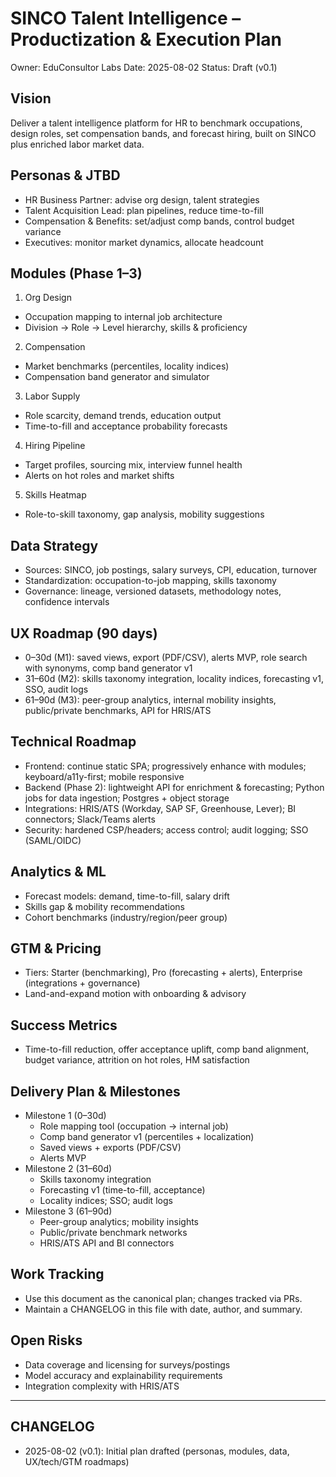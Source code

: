 # SINCO Talent Intelligence – Productization & Execution Plan

Owner: EduConsultor Labs
Date: 2025-08-02
Status: Draft (v0.1)

## Vision
Deliver a talent intelligence platform for HR to benchmark occupations, design roles, set compensation bands, and forecast hiring, built on SINCO plus enriched labor market data.

## Personas & JTBD
- HR Business Partner: advise org design, talent strategies
- Talent Acquisition Lead: plan pipelines, reduce time-to-fill
- Compensation & Benefits: set/adjust comp bands, control budget variance
- Executives: monitor market dynamics, allocate headcount

## Modules (Phase 1–3)
1) Org Design
- Occupation mapping to internal job architecture
- Division -> Role -> Level hierarchy, skills & proficiency

2) Compensation
- Market benchmarks (percentiles, locality indices)
- Compensation band generator and simulator

3) Labor Supply
- Role scarcity, demand trends, education output
- Time-to-fill and acceptance probability forecasts

4) Hiring Pipeline
- Target profiles, sourcing mix, interview funnel health
- Alerts on hot roles and market shifts

5) Skills Heatmap
- Role-to-skill taxonomy, gap analysis, mobility suggestions

## Data Strategy
- Sources: SINCO, job postings, salary surveys, CPI, education, turnover
- Standardization: occupation-to-job mapping, skills taxonomy
- Governance: lineage, versioned datasets, methodology notes, confidence intervals

## UX Roadmap (90 days)
- 0–30d (M1): saved views, export (PDF/CSV), alerts MVP, role search with synonyms, comp band generator v1
- 31–60d (M2): skills taxonomy integration, locality indices, forecasting v1, SSO, audit logs
- 61–90d (M3): peer-group analytics, internal mobility insights, public/private benchmarks, API for HRIS/ATS

## Technical Roadmap
- Frontend: continue static SPA; progressively enhance with modules; keyboard/a11y-first; mobile responsive
- Backend (Phase 2): lightweight API for enrichment & forecasting; Python jobs for data ingestion; Postgres + object storage
- Integrations: HRIS/ATS (Workday, SAP SF, Greenhouse, Lever); BI connectors; Slack/Teams alerts
- Security: hardened CSP/headers; access control; audit logging; SSO (SAML/OIDC)

## Analytics & ML
- Forecast models: demand, time-to-fill, salary drift
- Skills gap & mobility recommendations
- Cohort benchmarks (industry/region/peer group)

## GTM & Pricing
- Tiers: Starter (benchmarking), Pro (forecasting + alerts), Enterprise (integrations + governance)
- Land-and-expand motion with onboarding & advisory

## Success Metrics
- Time-to-fill reduction, offer acceptance uplift, comp band alignment, budget variance, attrition on hot roles, HM satisfaction

## Delivery Plan & Milestones
- Milestone 1 (0–30d)
  - Role mapping tool (occupation -> internal job)
  - Comp band generator v1 (percentiles + localization)
  - Saved views + exports (PDF/CSV)
  - Alerts MVP
- Milestone 2 (31–60d)
  - Skills taxonomy integration
  - Forecasting v1 (time-to-fill, acceptance)
  - Locality indices; SSO; audit logs
- Milestone 3 (61–90d)
  - Peer-group analytics; mobility insights
  - Public/private benchmark networks
  - HRIS/ATS API and BI connectors

## Work Tracking
- Use this document as the canonical plan; changes tracked via PRs.
- Maintain a CHANGELOG in this file with date, author, and summary.

## Open Risks
- Data coverage and licensing for surveys/postings
- Model accuracy and explainability requirements
- Integration complexity with HRIS/ATS

---

## CHANGELOG
- 2025-08-02 (v0.1): Initial plan drafted (personas, modules, data, UX/tech/GTM roadmaps)
